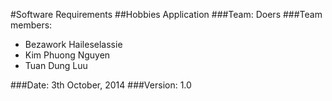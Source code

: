 #Software Requirements 
##Hobbies Application
###Team: Doers
###Team members:
- Bezawork Haileselassie
- Kim Phuong Nguyen
- Tuan Dung Luu

###Date: 3th October, 2014
###Version: 1.0
